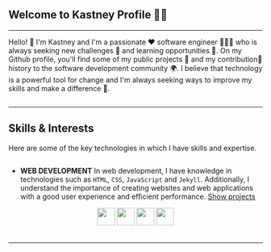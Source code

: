 ## Welcome to Kastney Profile 🤝🏼

---

Hello! 👋 I'm Kastney and I'm a passionate ❤️ software engineer 👨🏽‍🔬 who is always seeking new challenges 🎯 and learning opportunities 🌱. On my Github profile, you'll find some of my public projects 🚧 and my contribution🔗 history to the software development community 🌍. I believe that technology is a powerful tool for change and I'm always seeking ways to improve my skills and make a difference 🙂.

<!-- Github Stats -->
<picture>
    <source
        srcset="https://github-readme-stats.vercel.app/api?username=kastney&show_icons=true&theme=dark&count_private=true&hide_border=true&custom_title=Kastney's%20GitHub%20Stats"
        media="(prefers-color-scheme: dark)"/>
    <source
        srcset="https://github-readme-stats.vercel.app/api?username=kastney&show_icons=true&count_private=true&hide_border=true&custom_title=Kastney's%20GitHub%20Stats"
        media="(prefers-color-scheme: light), (prefers-color-scheme: no-preference)"/>
    <img />
</picture>

---

## Skills & Interests

Here are some of the key technologies in which I have skills and expertise.

<!-- Github Top Languages -->
<picture>
    <source
        srcset="https://github-readme-stats.vercel.app/api/top-langs/?username=kastney&layout=compact&theme=dark&hide_border=true&langs_count=10"
        media="(prefers-color-scheme: dark)"/>
    <source
        srcset="https://github-readme-stats.vercel.app/api/top-langs/?username=kastney&layout=compact&hide_border=true&langs_count=10"
        media="(prefers-color-scheme: light), (prefers-color-scheme: no-preference)"/>
    <img />
</picture>

- **WEB DEVELOPMENT** In web development, I have knowledge in technologies such as `HTML`, `CSS`, `JavaScript` and `Jekyll`. Additionally, I understand the importance of creating websites and web applications with a good user experience and efficient performance.
[Show projects](https://github.com/kastney?tab=repositories&q=website)

<div style="display: inline_block" align="center">          
    <img height="35" wight="50" src="https://cdn.jsdelivr.net/gh/devicons/devicon/icons/html5/html5-original.svg"/>
    <img height="35" wight="50" src="https://cdn.jsdelivr.net/gh/devicons/devicon/icons/css3/css3-original.svg"/>
    <img height="35" wight="50" src="https://cdn.jsdelivr.net/gh/devicons/devicon/icons/javascript/javascript-original.svg"/>
    <img height="35" wight="50" src="https://upload.wikimedia.org/wikipedia/commons/4/42/Jekyll_%28software%29_Logo.png"/>
</div>

<br>

---